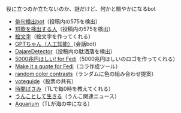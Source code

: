 役に立つのか立たないのか、謎だけど、何かと賑やかになるbot

* [俳句検出bot](https://social.timespiral.co.jp/users/find575)（投稿内の575を検出）
* [短歌を検出する人](https://mastodon.crazynewworld.net/users/tanka)（投稿内の575を検出）
* [絵文字](https://don.nzws.me/users/emoji)（絵文字を作ってくれる）
* [GPTちゃん（人工知能）](https://mastodon.comorichico.com/@gpt)（会話bot）
* [DajareDetector](https://social.timespiral.co.jp/users/DajareDetector)（投稿内の駄洒落を検出）
* [5000兆円ほしい! for Fedi](https://misskey.io/@5c)（5000兆円ほしいのロゴを作ってくれる）
* [Make it a quote for Fedi](https://misskey.io/@makeitquote)（コラ作成ツール）
* [random color contrasts](https://botsin.space/users/randomColorContrasts)（ランダムに色の組み合わせ提案）
* [voteguide](https://notestock.osa-p.net/users/voteguide)（投票の共有）
* [時間ばさみ](https://mstdn.jp/users/time_scissors_bot)（TLで毎0時を教えてくれる）
* [うんことして生きる](https://mastodon.crazynewworld.net/users/unko)（うんこ関連ニュース）
* [Aquarium](https://botsin.space/@aquarium)（TLが海の中になる）
